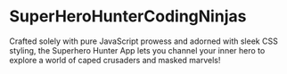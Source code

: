 # SuperHeroHunterCodingNinjas
Crafted solely with pure JavaScript prowess and adorned with sleek CSS styling, the Superhero Hunter App lets you channel your inner hero to explore a world of caped crusaders and masked marvels!
